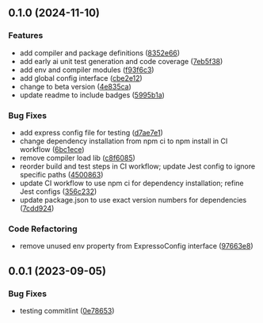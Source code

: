 

## 0.1.0 (2024-11-10)


### Features

* add compiler and package definitions ([8352e66](https://github.com/expressots/shared/commit/8352e663c1a3429c70bbf7588380fe92f547e0a9))
* add early ai unit test generation and code coverage ([7eb5f38](https://github.com/expressots/shared/commit/7eb5f380f6b49ce6316a9749daaa7311fda74f04))
* add env and compiler modules ([f93f6c3](https://github.com/expressots/shared/commit/f93f6c3a719d1a1129112bee4e5e9cf6e42ddd89))
* add global config interface ([cbe2e12](https://github.com/expressots/shared/commit/cbe2e127db006273e9049220fe3ed20b964d697b))
* change to beta version ([4e835ca](https://github.com/expressots/shared/commit/4e835ca58933336bc78d66fb42935bf4d02ec641))
* update readme to include badges ([5995b1a](https://github.com/expressots/shared/commit/5995b1a3eab1481aa4552ca76683c6b16ae0dc60))


### Bug Fixes

* add express config file for testing ([d7ae7e1](https://github.com/expressots/shared/commit/d7ae7e1d91a73965be89a9f96df4dfdbc67575d4))
* change dependency installation from npm ci to npm install in CI workflow ([6bc1ece](https://github.com/expressots/shared/commit/6bc1ece4da3c9aca717e769a8d2f615058652579))
* remove compiler load lib ([c8f6085](https://github.com/expressots/shared/commit/c8f6085ffdd2af524522174789cfe51203827bbb))
* reorder build and test steps in CI workflow; update Jest config to ignore specific paths ([4500863](https://github.com/expressots/shared/commit/45008637af232929c8c20df24c3cf4d6b56a082e))
* update CI workflow to use npm ci for dependency installation; refine Jest configs ([356c232](https://github.com/expressots/shared/commit/356c232bbfcf6bad7254ee0ab3417fd82f831a9f))
* update package.json to use exact version numbers for dependencies ([7cdd924](https://github.com/expressots/shared/commit/7cdd924b468af56ccf5bdfaa36b7cad82034e007))


### Code Refactoring

* remove unused env property from ExpressoConfig interface ([97663e8](https://github.com/expressots/shared/commit/97663e8a386ece45111eba0c2f8b66d1eb9c90af))

## 0.0.1 (2023-09-05)


### Bug Fixes

* testing commitlint ([0e78653](https://github.com/expressots/<<repo_name>>/commit/0e786539402f69fdca3fe5b684d850e523db7698))
